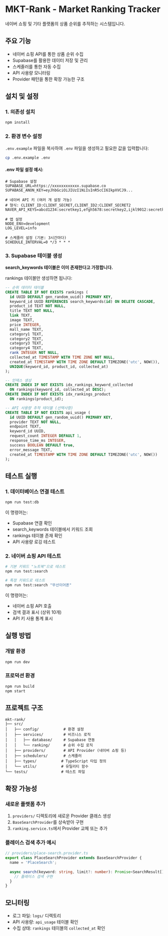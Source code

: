 # MKT-Rank - Market Ranking Tracker

네이버 쇼핑 및 기타 플랫폼의 상품 순위를 추적하는 시스템입니다.

## 주요 기능

- 네이버 쇼핑 API를 통한 상품 순위 수집
- Supabase를 활용한 데이터 저장 및 관리
- 스케줄러를 통한 자동 수집
- API 사용량 모니터링
- Provider 패턴을 통한 확장 가능한 구조

## 설치 및 설정

### 1. 의존성 설치

```bash
npm install
```

### 2. 환경 변수 설정

`.env.example` 파일을 복사하여 `.env` 파일을 생성하고 필요한 값을 입력합니다:

```bash
cp .env.example .env
```

#### .env 파일 설정 예시:

```env
# Supabase 설정
SUPABASE_URL=https://xxxxxxxxxxxx.supabase.co
SUPABASE_ANON_KEY=eyJhbGciOiJIUzI1NiIsInR5cCI6IkpXVCJ9...

# 네이버 API 키 (여러 개 설정 가능)
# 형식: CLIENT_ID:CLIENT_SECRET,CLIENT_ID2:CLIENT_SECRET2
NAVER_API_KEYS=abcd1234:secretkey1,efgh5678:secretkey2,ijkl9012:secretkey3

# 앱 설정
NODE_ENV=development
LOG_LEVEL=info

# 스케줄러 설정 (기본: 3시간마다)
SCHEDULE_INTERVAL=0 */3 * * *
```

### 3. Supabase 테이블 생성

**search_keywords 테이블은 이미 존재한다고 가정합니다.**

rankings 테이블만 생성하면 됩니다:

```sql
-- 순위 데이터 테이블
CREATE TABLE IF NOT EXISTS rankings (
  id UUID DEFAULT gen_random_uuid() PRIMARY KEY,
  keyword_id UUID REFERENCES search_keywords(id) ON DELETE CASCADE,
  product_id TEXT NOT NULL,
  title TEXT NOT NULL,
  link TEXT,
  image TEXT,
  price INTEGER,
  mall_name TEXT,
  category1 TEXT,
  category2 TEXT,
  category3 TEXT,
  category4 TEXT,
  rank INTEGER NOT NULL,
  collected_at TIMESTAMP WITH TIME ZONE NOT NULL,
  created_at TIMESTAMP WITH TIME ZONE DEFAULT TIMEZONE('utc', NOW()),
  UNIQUE(keyword_id, product_id, collected_at)
);

-- 인덱스 생성
CREATE INDEX IF NOT EXISTS idx_rankings_keyword_collected 
  ON rankings(keyword_id, collected_at DESC);
CREATE INDEX IF NOT EXISTS idx_rankings_product 
  ON rankings(product_id);

-- API 사용량 추적 테이블 (선택사항)
CREATE TABLE IF NOT EXISTS api_usage (
  id UUID DEFAULT gen_random_uuid() PRIMARY KEY,
  provider TEXT NOT NULL,
  endpoint TEXT,
  keyword_id UUID,
  request_count INTEGER DEFAULT 1,
  response_time_ms INTEGER,
  success BOOLEAN DEFAULT true,
  error_message TEXT,
  created_at TIMESTAMP WITH TIME ZONE DEFAULT TIMEZONE('utc', NOW())
);
```

## 테스트 실행

### 1. 데이터베이스 연결 테스트

```bash
npm run test:db
```

이 명령어는:
- Supabase 연결 확인
- search_keywords 테이블에서 키워드 조회
- rankings 테이블 존재 확인
- API 사용량 로깅 테스트

### 2. 네이버 쇼핑 API 테스트

```bash
# 기본 키워드 "노트북"으로 테스트
npm run test:search

# 특정 키워드로 테스트
npm run test:search "무선이어폰"
```

이 명령어는:
- 네이버 쇼핑 API 호출
- 검색 결과 표시 (상위 10개)
- API 키 사용 통계 표시

## 실행 방법

### 개발 환경

```bash
npm run dev
```

### 프로덕션 환경

```bash
npm run build
npm start
```

## 프로젝트 구조

```
mkt-rank/
├── src/
│   ├── config/           # 환경 설정
│   ├── services/         # 비즈니스 로직
│   │   ├── database/     # Supabase 연동
│   │   └── ranking/      # 순위 수집 로직
│   ├── providers/        # API Provider (네이버 쇼핑 등)
│   ├── schedulers/       # 스케줄러
│   ├── types/           # TypeScript 타입 정의
│   └── utils/           # 유틸리티 함수
└── tests/               # 테스트 파일
```

## 확장 가능성

### 새로운 플랫폼 추가

1. `providers/` 디렉토리에 새로운 Provider 클래스 생성
2. `BaseSearchProvider`를 상속받아 구현
3. `ranking.service.ts`에서 Provider 교체 또는 추가

### 플레이스 검색 추가 예시

```typescript
// providers/place-search.provider.ts
export class PlaceSearchProvider extends BaseSearchProvider {
  name = 'PlaceSearch';
  
  async search(keyword: string, limit?: number): Promise<SearchResult[]> {
    // 플레이스 검색 구현
  }
}
```

## 모니터링

- 로그 파일: `logs/` 디렉토리
- API 사용량: `api_usage` 테이블 확인
- 수집 상태: `rankings` 테이블의 `collected_at` 확인